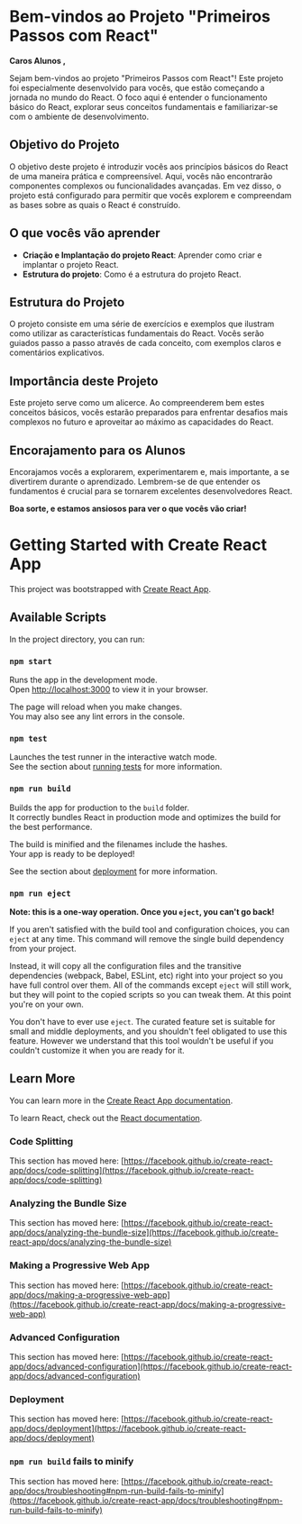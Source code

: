 # Bem-vindos ao Projeto "Primeiros Passos com React"

**Caros Alunos ,**

Sejam bem-vindos ao projeto "Primeiros Passos com React"! Este projeto foi especialmente desenvolvido para vocês, que estão começando a jornada no mundo do React. O foco aqui é entender o funcionamento básico do React, explorar seus conceitos fundamentais e familiarizar-se com o ambiente de desenvolvimento.

## Objetivo do Projeto
O objetivo deste projeto é introduzir vocês aos princípios básicos do React de uma maneira prática e compreensível. Aqui, vocês não encontrarão componentes complexos ou funcionalidades avançadas. Em vez disso, o projeto está configurado para permitir que vocês explorem e compreendam as bases sobre as quais o React é construído.

## O que vocês vão aprender
- **Criação e Implantação do projeto React**: Aprender como criar e implantar o projeto React.
- **Estrutura do projeto**: Como é a estrutura do projeto React.

## Estrutura do Projeto
O projeto consiste em uma série de exercícios e exemplos que ilustram como utilizar as características fundamentais do React. Vocês serão guiados passo a passo através de cada conceito, com exemplos claros e comentários explicativos.

## Importância deste Projeto
Este projeto serve como um alicerce. Ao compreenderem bem estes conceitos básicos, vocês estarão preparados para enfrentar desafios mais complexos no futuro e aproveitar ao máximo as capacidades do React.

## Encorajamento para os Alunos
Encorajamos vocês a explorarem, experimentarem e, mais importante, a se divertirem durante o aprendizado. Lembrem-se de que entender os fundamentos é crucial para se tornarem excelentes desenvolvedores React.

**Boa sorte, e estamos ansiosos para ver o que vocês vão criar!**


# Getting Started with Create React App

This project was bootstrapped with [Create React App](https://github.com/facebook/create-react-app).

## Available Scripts

In the project directory, you can run:

### `npm start`

Runs the app in the development mode.\
Open [http://localhost:3000](http://localhost:3000) to view it in your browser.

The page will reload when you make changes.\
You may also see any lint errors in the console.

### `npm test`

Launches the test runner in the interactive watch mode.\
See the section about [running tests](https://facebook.github.io/create-react-app/docs/running-tests) for more information.

### `npm run build`

Builds the app for production to the `build` folder.\
It correctly bundles React in production mode and optimizes the build for the best performance.

The build is minified and the filenames include the hashes.\
Your app is ready to be deployed!

See the section about [deployment](https://facebook.github.io/create-react-app/docs/deployment) for more information.

### `npm run eject`

**Note: this is a one-way operation. Once you `eject`, you can't go back!**

If you aren't satisfied with the build tool and configuration choices, you can `eject` at any time. This command will remove the single build dependency from your project.

Instead, it will copy all the configuration files and the transitive dependencies (webpack, Babel, ESLint, etc) right into your project so you have full control over them. All of the commands except `eject` will still work, but they will point to the copied scripts so you can tweak them. At this point you're on your own.

You don't have to ever use `eject`. The curated feature set is suitable for small and middle deployments, and you shouldn't feel obligated to use this feature. However we understand that this tool wouldn't be useful if you couldn't customize it when you are ready for it.

## Learn More

You can learn more in the [Create React App documentation](https://facebook.github.io/create-react-app/docs/getting-started).

To learn React, check out the [React documentation](https://reactjs.org/).

### Code Splitting

This section has moved here: [https://facebook.github.io/create-react-app/docs/code-splitting](https://facebook.github.io/create-react-app/docs/code-splitting)

### Analyzing the Bundle Size

This section has moved here: [https://facebook.github.io/create-react-app/docs/analyzing-the-bundle-size](https://facebook.github.io/create-react-app/docs/analyzing-the-bundle-size)

### Making a Progressive Web App

This section has moved here: [https://facebook.github.io/create-react-app/docs/making-a-progressive-web-app](https://facebook.github.io/create-react-app/docs/making-a-progressive-web-app)

### Advanced Configuration

This section has moved here: [https://facebook.github.io/create-react-app/docs/advanced-configuration](https://facebook.github.io/create-react-app/docs/advanced-configuration)

### Deployment

This section has moved here: [https://facebook.github.io/create-react-app/docs/deployment](https://facebook.github.io/create-react-app/docs/deployment)

### `npm run build` fails to minify

This section has moved here: [https://facebook.github.io/create-react-app/docs/troubleshooting#npm-run-build-fails-to-minify](https://facebook.github.io/create-react-app/docs/troubleshooting#npm-run-build-fails-to-minify)
